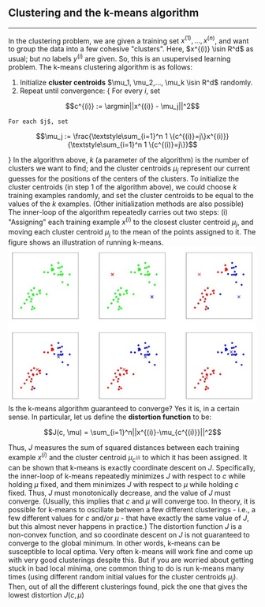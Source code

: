 ## Clustering and the k-means algorithm
____
In the clustering problem, we are given a training set ${x^{(1)},...,x^{(n)}}$, and want to group the data into a few cohesive "clusters". Here, $x^{(i)} \isin R^d$ as usual; but no labels $y^{(i)}$ are given. So, this is an usupervised learning problem.
The k-means clustering algorithm is as follows:

1. Initialize __cluster centroids__ $\mu_1, \mu_2,..., \mu_k \isin R^d$ randomly.
2. Repeat until convergence: {
    For every $i$, set
```math
c^{(i)} := \argmin||x^{(i)} - \mu_j||^2
```
    For each $j$, set
```math
\mu_j := \frac{\textstyle\sum_{i=1}^n 1 \{c^{(i)}=j\}x^{(i)}}{\textstyle\sum_{i=1}^n 1 \{c^{(i)}=j\}}
```
}
In the algorithm above, $k$ (a parameter of the algorithm) is the number of clusters we want to find; and the cluster centroids $\mu_j$ represent our current guesses for the positions of the centers of the clusters. To initialize the cluster centroids (in step 1 of the algorithm above), we could choose $k$ training examples randomly, and set the cluster centroids to be equal to the values of the $k$ examples. (Other initialization methods are also possible)
The inner-loop of the algorithm repeatedly carries out two steps: (i) "Assigning" each training example $x^{(i)}$ to the closest cluster centroid $\mu_j$, and moving each cluster centroid $\mu_j$ to the mean of the points assigned to it. The figure shows an illustration of running k-means.
![k-means](Figures/K-means.jpg)
Is the k-means algorithm guaranteed to converge? Yes it is, in a certain sense. In particular, let us define the __distortion function__ to be:
```math
J(c, \mu) = \sum_{i=1}^n||x^{(i)}-\mu_{c^{(i)}}||^2
```
Thus, $J$ measures the sum of squared distances between each training example $x^{(i)}$ and the cluster centroid $\mu_{c^{(i)}}$ to which it has been assigned. It can be shown that k-means is exactly coordinate descent on $J$. Specifically, the inner-loop of k-means repeatedly minimizes $J$ with respect to $c$ while holding $\mu$ fixed, and them minimizes $J$ with respect to $\mu$ while holding $c$ fixed. Thus, $J$ must monotonically decrease, and the value of $J$ must converge. (Usually, this implies that $c$ and $\mu$ will converge too. In theory, it is possible for k-means to oscillate between a few different clusterings - i.e., a few different values for $c$ and/or $\mu$ - that have exactly the same value of $J$, but this almost never happens in practice.)
The distortion function $J$ is a non-convex function, and so coordinate descent on $J$ is not guaranteed to converge to the global minimum. In other words, k-means can be susceptible to local optima. Very often k-means will work fine and come up with very good clusterings despite this. But if you are worried about getting stuck in bad local minima, one common thing to do is run k-means many times (using different random initial values for the cluster centroids $\mu_j$). Then, out of all the different clusterings found, pick the one that gives the lowest distortion $J(c,\mu)$
